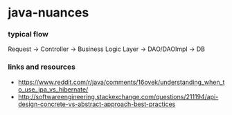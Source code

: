 # java-nuances

### typical flow
Request -> Controller -> Business Logic Layer -> DAO/DAOImpl -> DB



### links and resources
* https://www.reddit.com/r/java/comments/16ovek/understanding_when_to_use_jpa_vs_hibernate/
* http://softwareengineering.stackexchange.com/questions/211194/api-design-concrete-vs-abstract-approach-best-practices
